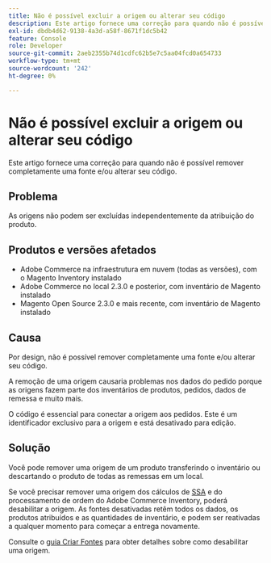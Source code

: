 ```yaml
---
title: Não é possível excluir a origem ou alterar seu código
description: Este artigo fornece uma correção para quando não é possível remover completamente uma fonte e/ou alterar seu código.
exl-id: dbdb4d62-9138-4a3d-a58f-8671f1dc5b42
feature: Console
role: Developer
source-git-commit: 2aeb2355b74d1cdfc62b5e7c5aa04fcd0a654733
workflow-type: tm+mt
source-wordcount: '242'
ht-degree: 0%

---
```


# Não é possível excluir a origem ou alterar seu código

Este artigo fornece uma correção para quando não é possível remover completamente uma fonte e/ou alterar seu código.

## Problema

As origens não podem ser excluídas independentemente da atribuição do produto.

## Produtos e versões afetados

* Adobe Commerce na infraestrutura em nuvem (todas as versões), com o Magento Inventory instalado
* Adobe Commerce no local 2.3.0 e posterior, com inventário de Magento instalado
* Magento Open Source 2.3.0 e mais recente, com inventário de Magento instalado

## Causa

Por design, não é possível remover completamente uma fonte e/ou alterar seu código.

A remoção de uma origem causaria problemas nos dados do pedido porque as origens fazem parte dos inventários de produtos, pedidos, dados de remessa e muito mais.

O código é essencial para conectar a origem aos pedidos. Este é um identificador exclusivo para a origem e está desativado para edição.

## Solução

Você pode remover uma origem de um produto transferindo o inventário ou descartando o produto de todas as remessas em um local.

Se você precisar remover uma origem dos cálculos de [SSA](https://experienceleague.adobe.com/pt-br/docs/commerce-admin/inventory/basics/selection-reservations) e do processamento de ordem do Adobe Commerce Inventory, poderá desabilitar a origem. As fontes desativadas retêm todos os dados, os produtos atribuídos e as quantidades de inventário, e podem ser reativadas a qualquer momento para começar a entrega novamente.

Consulte o [guia Criar Fontes](https://github.com/magento/inventory/wiki/Create-Sources#disable-sources) para obter detalhes sobre como desabilitar uma origem.
